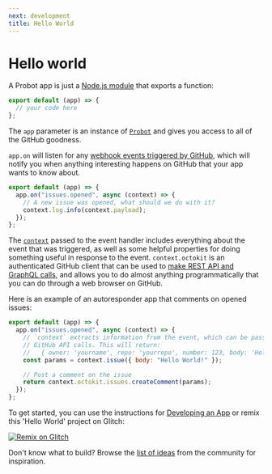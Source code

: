 ```yaml
---
next: development
title: Hello World
---
```


# Hello world

A Probot app is just a [Node.js module](https://nodejs.org/api/modules.html) that exports a function:

```js
export default (app) => {
  // your code here
};
```

The `app` parameter is an instance of [`Probot`](https://probot.github.io/api/latest/classes/probot.Probot.html) and gives you access to all of the GitHub goodness.

`app.on` will listen for any [webhook events triggered by GitHub](/docs/webhooks/), which will notify you when anything interesting happens on GitHub that your app wants to know about.

```js
export default (app) => {
  app.on("issues.opened", async (context) => {
    // A new issue was opened, what should we do with it?
    context.log.info(context.payload);
  });
};
```

The [`context`](https://probot.github.io/api/latest/classes/context.Context.html) passed to the event handler includes everything about the event that was triggered, as well as some helpful properties for doing something useful in response to the event. `context.octokit` is an authenticated GitHub client that can be used to [make REST API and GraphQL calls](/docs/github-api), and allows you to do almost anything programmatically that you can do through a web browser on GitHub.

Here is an example of an autoresponder app that comments on opened issues:

```js
export default (app) => {
  app.on("issues.opened", async (context) => {
    // `context` extracts information from the event, which can be passed to
    // GitHub API calls. This will return:
    //   { owner: 'yourname', repo: 'yourrepo', number: 123, body: 'Hello World !}
    const params = context.issue({ body: "Hello World!" });

    // Post a comment on the issue
    return context.octokit.issues.createComment(params);
  });
};
```

To get started, you can use the instructions for [Developing an App](/docs/development/) or remix this 'Hello World' project on Glitch:

[![Remix on Glitch](https://cdn.glitch.com/2703baf2-b643-4da7-ab91-7ee2a2d00b5b%2Fremix-button.svg)](https://glitch.com/edit/#!/remix/probot-hello-world)

Don't know what to build? Browse the [list of ideas](https://github.com/probot/ideas/issues) from the community for inspiration.
